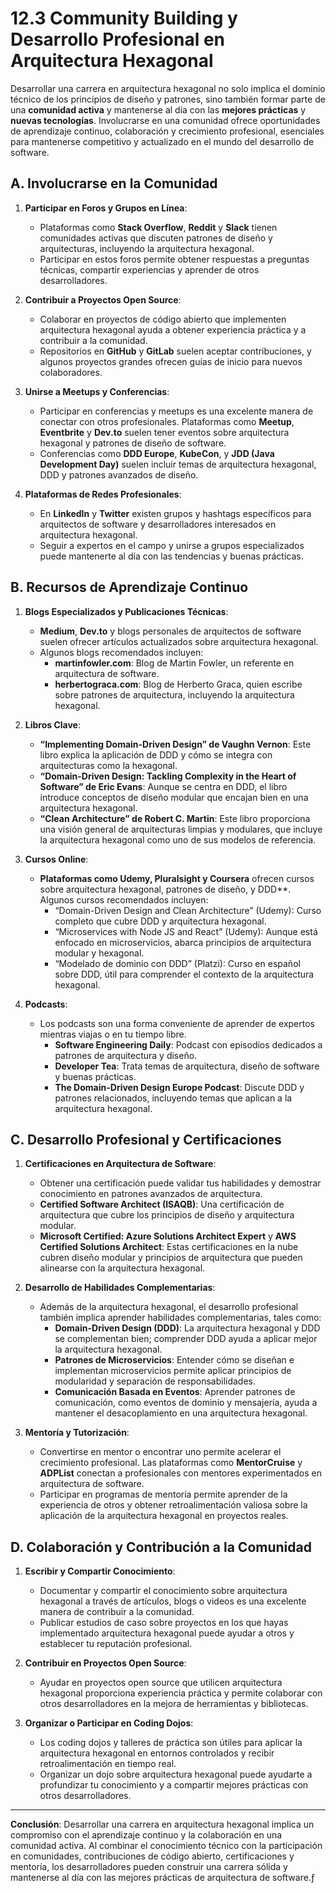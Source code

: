 # 12.3 Community Building y Desarrollo Profesional en Arquitectura Hexagonal

Desarrollar una carrera en arquitectura hexagonal no solo implica el dominio técnico de los principios de diseño y patrones, sino también formar parte de una **comunidad activa** y mantenerse al día con las **mejores prácticas** y **nuevas tecnologías**. Involucrarse en una comunidad ofrece oportunidades de aprendizaje continuo, colaboración y crecimiento profesional, esenciales para mantenerse competitivo y actualizado en el mundo del desarrollo de software.

## A. Involucrarse en la Comunidad

1. **Participar en Foros y Grupos en Línea**:
   - Plataformas como **Stack Overflow**, **Reddit** y **Slack** tienen comunidades activas que discuten patrones de diseño y arquitecturas, incluyendo la arquitectura hexagonal.
   - Participar en estos foros permite obtener respuestas a preguntas técnicas, compartir experiencias y aprender de otros desarrolladores.

2. **Contribuir a Proyectos Open Source**:
   - Colaborar en proyectos de código abierto que implementen arquitectura hexagonal ayuda a obtener experiencia práctica y a contribuir a la comunidad.
   - Repositorios en **GitHub** y **GitLab** suelen aceptar contribuciones, y algunos proyectos grandes ofrecen guías de inicio para nuevos colaboradores.

3. **Unirse a Meetups y Conferencias**:
   - Participar en conferencias y meetups es una excelente manera de conectar con otros profesionales. Plataformas como **Meetup**, **Eventbrite** y **Dev.to** suelen tener eventos sobre arquitectura hexagonal y patrones de diseño de software.
   - Conferencias como **DDD Europe**, **KubeCon**, y **JDD (Java Development Day)** suelen incluir temas de arquitectura hexagonal, DDD y patrones avanzados de diseño.

4. **Plataformas de Redes Profesionales**:
   - En **LinkedIn** y **Twitter** existen grupos y hashtags específicos para arquitectos de software y desarrolladores interesados en arquitectura hexagonal.
   - Seguir a expertos en el campo y unirse a grupos especializados puede mantenerte al día con las tendencias y buenas prácticas.

## B. Recursos de Aprendizaje Continuo

1. **Blogs Especializados y Publicaciones Técnicas**:
   - **Medium**, **Dev.to** y blogs personales de arquitectos de software suelen ofrecer artículos actualizados sobre arquitectura hexagonal.
   - Algunos blogs recomendados incluyen:
     - **martinfowler.com**: Blog de Martin Fowler, un referente en arquitectura de software.
     - **herbertograca.com**: Blog de Herberto Graca, quien escribe sobre patrones de arquitectura, incluyendo la arquitectura hexagonal.

2. **Libros Clave**:
   - **“Implementing Domain-Driven Design” de Vaughn Vernon**: Este libro explica la aplicación de DDD y cómo se integra con arquitecturas como la hexagonal.
   - **“Domain-Driven Design: Tackling Complexity in the Heart of Software” de Eric Evans**: Aunque se centra en DDD, el libro introduce conceptos de diseño modular que encajan bien en una arquitectura hexagonal.
   - **“Clean Architecture” de Robert C. Martin**: Este libro proporciona una visión general de arquitecturas limpias y modulares, que incluye la arquitectura hexagonal como uno de sus modelos de referencia.

3. **Cursos Online**:
   - **Plataformas como Udemy, Pluralsight y Coursera** ofrecen cursos sobre arquitectura hexagonal, patrones de diseño, y DDD**. Algunos cursos recomendados incluyen:
     - “Domain-Driven Design and Clean Architecture” (Udemy): Curso completo que cubre DDD y arquitectura hexagonal.
     - “Microservices with Node JS and React” (Udemy): Aunque está enfocado en microservicios, abarca principios de arquitectura modular y hexagonal.
     - “Modelado de dominio con DDD” (Platzi): Curso en español sobre DDD, útil para comprender el contexto de la arquitectura hexagonal.

4. **Podcasts**:
   - Los podcasts son una forma conveniente de aprender de expertos mientras viajas o en tu tiempo libre.
     - **Software Engineering Daily**: Podcast con episodios dedicados a patrones de arquitectura y diseño.
     - **Developer Tea**: Trata temas de arquitectura, diseño de software y buenas prácticas.
     - **The Domain-Driven Design Europe Podcast**: Discute DDD y patrones relacionados, incluyendo temas que aplican a la arquitectura hexagonal.

## C. Desarrollo Profesional y Certificaciones

1. **Certificaciones en Arquitectura de Software**:
   - Obtener una certificación puede validar tus habilidades y demostrar conocimiento en patrones avanzados de arquitectura.
   - **Certified Software Architect (ISAQB)**: Una certificación de arquitectura que cubre los principios de diseño y arquitectura modular.
   - **Microsoft Certified: Azure Solutions Architect Expert** y **AWS Certified Solutions Architect**: Estas certificaciones en la nube cubren diseño modular y principios de arquitectura que pueden alinearse con la arquitectura hexagonal.

2. **Desarrollo de Habilidades Complementarias**:
   - Además de la arquitectura hexagonal, el desarrollo profesional también implica aprender habilidades complementarias, tales como:
     - **Domain-Driven Design (DDD)**: La arquitectura hexagonal y DDD se complementan bien; comprender DDD ayuda a aplicar mejor la arquitectura hexagonal.
     - **Patrones de Microservicios**: Entender cómo se diseñan e implementan microservicios permite aplicar principios de modularidad y separación de responsabilidades.
     - **Comunicación Basada en Eventos**: Aprender patrones de comunicación, como eventos de dominio y mensajería, ayuda a mantener el desacoplamiento en una arquitectura hexagonal.

3. **Mentoría y Tutorización**:
   - Convertirse en mentor o encontrar uno permite acelerar el crecimiento profesional. Las plataformas como **MentorCruise** y **ADPList** conectan a profesionales con mentores experimentados en arquitectura de software.
   - Participar en programas de mentoría permite aprender de la experiencia de otros y obtener retroalimentación valiosa sobre la aplicación de la arquitectura hexagonal en proyectos reales.

## D. Colaboración y Contribución a la Comunidad

1. **Escribir y Compartir Conocimiento**:
   - Documentar y compartir el conocimiento sobre arquitectura hexagonal a través de artículos, blogs o videos es una excelente manera de contribuir a la comunidad.
   - Publicar estudios de caso sobre proyectos en los que hayas implementado arquitectura hexagonal puede ayudar a otros y establecer tu reputación profesional.

2. **Contribuir en Proyectos Open Source**:
   - Ayudar en proyectos open source que utilicen arquitectura hexagonal proporciona experiencia práctica y permite colaborar con otros desarrolladores en la mejora de herramientas y bibliotecas.

3. **Organizar o Participar en Coding Dojos**:
   - Los coding dojos y talleres de práctica son útiles para aplicar la arquitectura hexagonal en entornos controlados y recibir retroalimentación en tiempo real.
   - Organizar un dojo sobre arquitectura hexagonal puede ayudarte a profundizar tu conocimiento y a compartir mejores prácticas con otros desarrolladores.

---

**Conclusión**: Desarrollar una carrera en arquitectura hexagonal implica un compromiso con el aprendizaje continuo y la colaboración en una comunidad activa. Al combinar el conocimiento técnico con la participación en comunidades, contribuciones de código abierto, certificaciones y mentoría, los desarrolladores pueden construir una carrera sólida y mantenerse al día con las mejores prácticas de arquitectura de software.ƒ